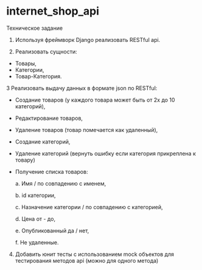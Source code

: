 # internet_shop_api

Техническое задание

1. Используя фреймворк Django реализовать RESTful api.

2. Реализовать сущности:

- Товары,
- Категории,
- Товар-Категория.

3 Реализовать выдачу данных в формате json по RESTful:

- Создание товаров (у каждого товара может быть от 2х до 10 категорий),
- Редактирование товаров,
- Удаление товаров (товар помечается как удаленный),
- Создание категорий,
- Удаление категорий (вернуть ошибку если категория прикреплена к товару)
- Получение списка товаров:
  
    а. Имя / по совпадению с именем,

    b. id категории,

    c. Назначение категории / по совпадению с категорией,

    d. Цена от - до,

    e. Опубликованный да / нет,

    f. Не удаленные.

4. Добавить юнит тесты с использованием mock объектов для тестирования методов api (можно для одного метода)




